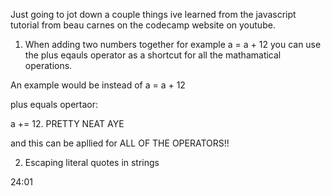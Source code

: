 Just going to jot down a couple things ive learned from the javascript tutorial from beau carnes
on the codecamp website on youtube. 



1. When adding two numbers together for example a = a + 12 you can use the plus eqauls operator 
as a shortcut for all the mathamatical operations.

An example would be instead of a = a + 12

plus equals opertaor:

a += 12. PRETTY NEAT AYE

and this can be apllied for ALL OF THE OPERATORS!!

2. Escaping literal quotes in strings










24:01
